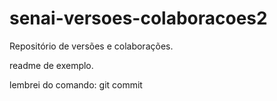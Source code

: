 # senai-versoes-colaboracoes2
Repositório de versões e colaborações.

readme de exemplo.

lembrei do comando: git commit
